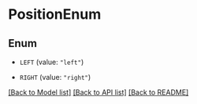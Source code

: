 # PositionEnum

## Enum


* `LEFT` (value: `"left"`)

* `RIGHT` (value: `"right"`)


[[Back to Model list]](../README.md#documentation-for-models) [[Back to API list]](../README.md#documentation-for-api-endpoints) [[Back to README]](../README.md)


